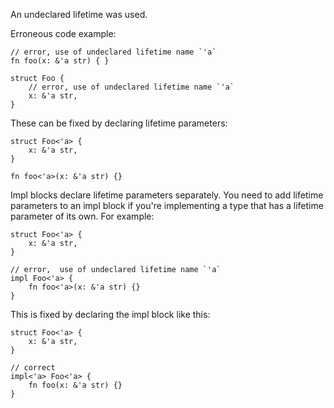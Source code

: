 An undeclared lifetime was used.

Erroneous code example:

```compile_fail,E0261
// error, use of undeclared lifetime name `'a`
fn foo(x: &'a str) { }

struct Foo {
    // error, use of undeclared lifetime name `'a`
    x: &'a str,
}
```

These can be fixed by declaring lifetime parameters:

```
struct Foo<'a> {
    x: &'a str,
}

fn foo<'a>(x: &'a str) {}
```

Impl blocks declare lifetime parameters separately. You need to add lifetime
parameters to an impl block if you're implementing a type that has a lifetime
parameter of its own.
For example:

```compile_fail,E0261
struct Foo<'a> {
    x: &'a str,
}

// error,  use of undeclared lifetime name `'a`
impl Foo<'a> {
    fn foo<'a>(x: &'a str) {}
}
```

This is fixed by declaring the impl block like this:

```
struct Foo<'a> {
    x: &'a str,
}

// correct
impl<'a> Foo<'a> {
    fn foo(x: &'a str) {}
}
```
